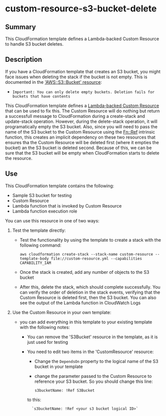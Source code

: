 # custom-resource-s3-bucket-delete

## Summary
This CloudFormation template defines a Lambda-backed Custom Resource to handle S3 bucket deletes. 

## Description

If you have a CloudFormation template that creates an S3 bucket, you might face issues when deleting the stack if the bucket is not empty.  This is documented in the ['AWS::S3::Bucket' resource](https://docs.aws.amazon.com/AWSCloudFormation/latest/UserGuide/aws-properties-s3-bucket.html):

- `Important: You can only delete empty buckets. Deletion fails for buckets that have contents`

This CloudFormation template defines a [Lambda-backed Custom Resource](https://docs.aws.amazon.com/AWSCloudFormation/latest/UserGuide/template-custom-resources-lambda.html) that can be used to fix this.  The Custom Resource will do nothing but return a successfull message to CloudFormation during a create-stack and update-stack operation.  However, during the delete-stack operation, it will programatically empty the S3 bucket.  Also, since you will need to pass the name of the S3 bucket to the Custom Resource using the [Fn::Ref](https://docs.aws.amazon.com/AWSCloudFormation/latest/UserGuide/intrinsic-function-reference-ref.html) intrinsic function, this creates an implicit dependency on these two resources that ensures tha the Custom Resource will be deleted first (where it empties the bucket) an the S3 bucket is deleted second.  Because of this, we can be sure that the S3 bucket will be empty when CloudFormation starts to delete the resource.


## Use

This CloudFormation template contains the following:

- Sample S3 bucket for testing
- Custom Resource
- Lambda function that is invoked by Custom Resource
- Lambda function execution role

You can use this resource in one of two ways:

1) Test the template directly:

    - Test the functionality by using the template to create a stack with the following command:

        `aws cloudformation create-stack --stack-name custom-resource --template-body file://custom-resource.yml --capabilities CAPABILITY_IAM`

    - Once the stack is created, add any number of objects to the S3 bucket
    - After this, delete the stack, which should complete successfully.  You can verify the order of deletion in the stack events, verifying that the Custom Resource is deleted first, then the S3 bucket.  You can also see the output of the Lambda function in CloudWatch Logs

2) Use the Custom Resource in your own template:

    - you can add everything in this template to your existing template with the following notes:

        - You can remove the 'S3Bucket' resource in the template, as it is just used for testing
        - You need to edit two items in the 'CustomResource' resource:

            - Change the `DependsOn` property to the logical name of the S3 bucket in your template
            - change the parameter passed to the Custom Resource to reference your S3 bucket.  So you should change this line:

                `s3bucketName: !Ref S3Bucket`

            to this:

                `s3bucketName: !Ref <your s3 bucket logical ID>`

